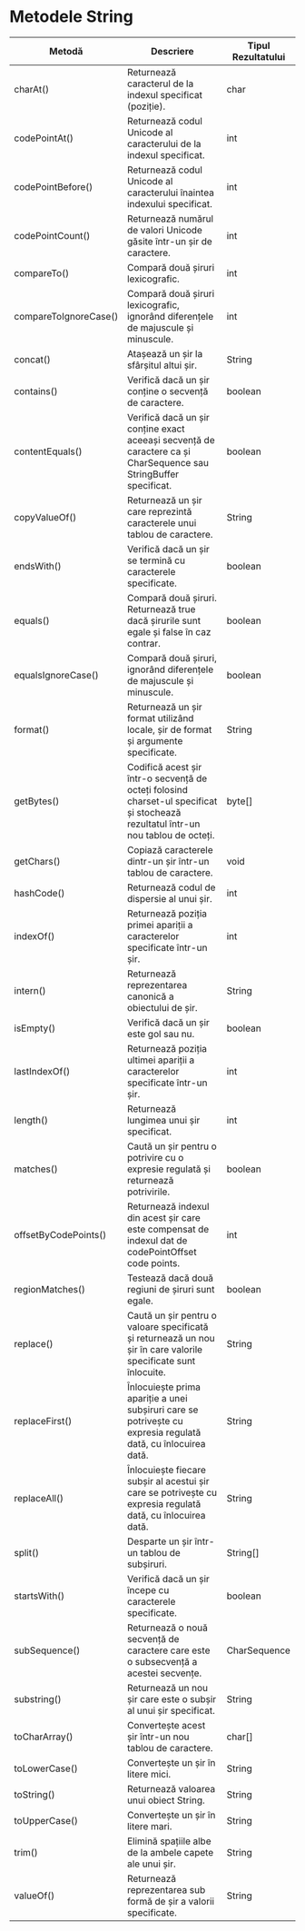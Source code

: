 # Metodele String

| Metodă                | Descriere                                                                                                   | Tipul Rezultatului |
|-----------------------|------------------------------------------------------------------------------------------------------------|---------------------|
| charAt()              | Returnează caracterul de la indexul specificat (poziție).                                                    | char                |
| codePointAt()         | Returnează codul Unicode al caracterului de la indexul specificat.                                           | int                 |
| codePointBefore()     | Returnează codul Unicode al caracterului înaintea indexului specificat.                                       | int                 |
| codePointCount()      | Returnează numărul de valori Unicode găsite într-un șir de caractere.                                        | int                 |
| compareTo()           | Compară două șiruri lexicografic.                                                                          | int                 |
| compareToIgnoreCase() | Compară două șiruri lexicografic, ignorând diferențele de majuscule și minuscule.                           | int                 |
| concat()              | Atașează un șir la sfârșitul altui șir.                                                                    | String              |
| contains()            | Verifică dacă un șir conține o secvență de caractere.                                                       | boolean             |
| contentEquals()       | Verifică dacă un șir conține exact aceeași secvență de caractere ca și CharSequence sau StringBuffer specificat. | boolean             |
| copyValueOf()         | Returnează un șir care reprezintă caracterele unui tablou de caractere.                                      | String              |
| endsWith()            | Verifică dacă un șir se termină cu caracterele specificate.                                                  | boolean             |
| equals()              | Compară două șiruri. Returnează true dacă șirurile sunt egale și false în caz contrar.                      | boolean             |
| equalsIgnoreCase()    | Compară două șiruri, ignorând diferențele de majuscule și minuscule.                                        | boolean             |
| format()              | Returnează un șir format utilizând locale, șir de format și argumente specificate.                         | String              |
| getBytes()            | Codifică acest șir într-o secvență de octeți folosind charset-ul specificat și stochează rezultatul într-un nou tablou de octeți. | byte[]              |
| getChars()            | Copiază caracterele dintr-un șir într-un tablou de caractere.                                                | void                |
| hashCode()           | Returnează codul de dispersie al unui șir.                                                                  | int                 |
| indexOf()            | Returnează poziția primei apariții a caracterelor specificate într-un șir.                                  | int                 |
| intern()              | Returnează reprezentarea canonică a obiectului de șir.                                                       | String              |
| isEmpty()            | Verifică dacă un șir este gol sau nu.                                                                      | boolean             |
| lastIndexOf()         | Returnează poziția ultimei apariții a caracterelor specificate într-un șir.                                  | int                 |
| length()              | Returnează lungimea unui șir specificat.                                                                   | int                 |
| matches()            | Caută un șir pentru o potrivire cu o expresie regulată și returnează potrivirile.                           | boolean             |
| offsetByCodePoints()  | Returnează indexul din acest șir care este compensat de indexul dat de codePointOffset code points.         | int                 |
| regionMatches()       | Testează dacă două regiuni de șiruri sunt egale.                                                            | boolean             |
| replace()            | Caută un șir pentru o valoare specificată și returnează un nou șir în care valorile specificate sunt înlocuite. | String              |
| replaceFirst()       | Înlocuiește prima apariție a unei subșiruri care se potrivește cu expresia regulată dată, cu înlocuirea dată. | String              |
| replaceAll()         | Înlocuiește fiecare subșir al acestui șir care se potrivește cu expresia regulată dată, cu înlocuirea dată.  | String              |
| split()              | Desparte un șir într-un tablou de subșiruri.                                                               | String[]            |
| startsWith()         | Verifică dacă un șir începe cu caracterele specificate.                                                    | boolean             |
| subSequence()        | Returnează o nouă secvență de caractere care este o subsecvență a acestei secvențe.                        | CharSequence        |
| substring()          | Returnează un nou șir care este o subșir al unui șir specificat.                                            | String              |
| toCharArray()        | Convertește acest șir într-un nou tablou de caractere.                                                     | char[]              |
| toLowerCase()        | Convertește un șir în litere mici.                                                                         | String              |
| toString()           | Returnează valoarea unui obiect String.                                                                    | String              |
| toUpperCase()        | Convertește un șir în litere mari.                                                                        | String              |
| trim()               | Elimină spațiile albe de la ambele capete ale unui șir.                                                     | String              |
| valueOf()            | Returnează reprezentarea sub formă de șir a valorii specificate.                                           | String              |
